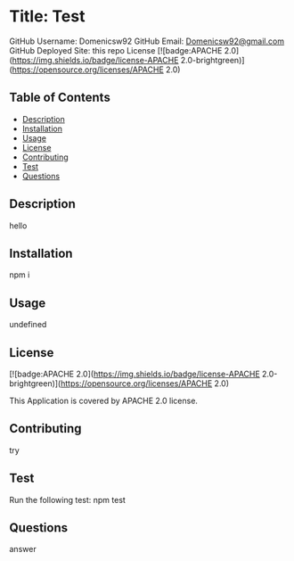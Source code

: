 # Title: Test 
GitHub Username: Domenicsw92
GitHub Email: Domenicsw92@gmail.com
GitHub Deployed Site: this repo
License [![badge:APACHE 2.0](https://img.shields.io/badge/license-APACHE 2.0-brightgreen)](https://opensource.org/licenses/APACHE 2.0)
## Table of Contents 
   * [Description](#description)
   * [Installation](#installation)
   * [Usage](#usage)
   * [License](#license)
   * [Contributing](#contributing)
   * [Test](#test)
   * [Questions](#questions)

## Description 

hello

## Installation

npm i

## Usage

undefined

## License
[![badge:APACHE 2.0](https://img.shields.io/badge/license-APACHE 2.0-brightgreen)](https://opensource.org/licenses/APACHE 2.0)

This Application is covered by APACHE 2.0 license.

## Contributing

try 

## Test 
Run the following test:
npm test

## Questions 

answer  